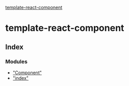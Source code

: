 [template-react-component](README.md)

# template-react-component

## Index

### Modules

* ["Component"](modules/_component_.md)
* ["index"](modules/_index_.md)
